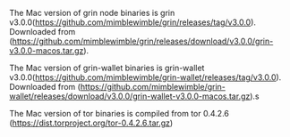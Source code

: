 The Mac version of grin node binaries is grin v3.0.0(https://github.com/mimblewimble/grin/releases/tag/v3.0.0).
Downloaded from (https://github.com/mimblewimble/grin/releases/download/v3.0.0/grin-v3.0.0-macos.tar.gz).

The Mac version of grin-wallet binaries is grin-wallet v3.0.0(https://github.com/mimblewimble/grin-wallet/releases/tag/v3.0.0).
Downloaded from (https://github.com/mimblewimble/grin-wallet/releases/download/v3.0.0/grin-wallet-v3.0.0-macos.tar.gz).s

The Mac version of tor binaries is compiled from tor 0.4.2.6 (https://dist.torproject.org/tor-0.4.2.6.tar.gz)